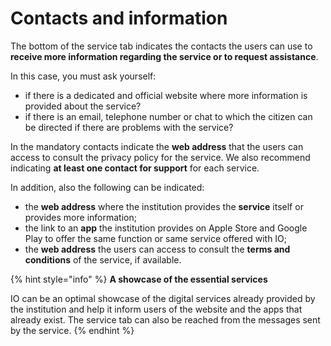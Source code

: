 # Contacts and information

The bottom of the service tab indicates the contacts the users can use to **receive more information regarding the service or to request assistance**. 

In this case, you must ask yourself:

* if there is a dedicated and official website where more information is provided about the service? 
* if there is an email, telephone number or chat to which the citizen can be directed if there are problems with the service?

In the mandatory contacts indicate the **web address** that the users can access to consult the privacy policy for the service. We also recommend indicating **at least one contact for support** for each service.

In addition, also the following can be indicated:

* the **web address** where the institution provides the **service** itself or provides more information;
* the link to an **app** the institution provides on Apple Store and Google Play to offer the same function or same service offered with IO; 
*  the **web address** the users can access to consult the **terms and conditions** of the service, if available.

{% hint style="info" %} **A showcase of the essential services**

IO can be an optimal showcase of the digital services already provided by the institution and help it inform users of the website and the apps that already exist. The service tab can also be reached from the messages sent by the service. {% endhint %}